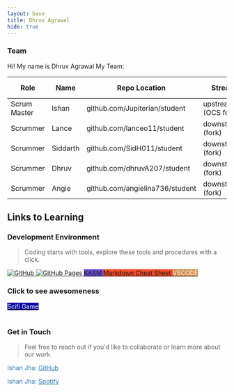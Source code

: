 ```yaml
---
layout: base
title: Dhruv Agrawal
hide: true
---
```


### Team

Hi! My name is Dhruv Agrawal
My Team:

| Role         | Name     | Repo Location                       | Stream                | Repo Name |
|--------------|----------|-------------------------------------|-----------------------|-----------|
| Scrum Master | Ishan    | github.com/Jupiterian/student       | upstream   (OCS fork) | student   |
| Scrummer     | Lance    | github.com/lanceo11/student         | downstream (fork)     | student   |
| Scrummer     | Siddarth | github.com/SidH011/student          | downstream (fork)     | student   |
| Scrummer     | Dhruv    | github.com/dhruvA207/student        | downstream (fork)     | student   |
| Scrummer     | Angie    | github.com/angielina736/student     | downstream (fork)        | student   |



## Links to Learning

### Development Environment

> Coding starts with tools, explore these tools and procedures with a click.

<a href="https://github.com/Open-Coding-Society/student">
    <img src="https://img.shields.io/badge/GitHub-181717?logo=github&logoColor=white" alt="GitHub">
</a>


<a href="https://open-coding-society.github.io/student">
    <img src="https://img.shields.io/badge/GitHub%20Pages-327FC7?logo=github&logoColor=white" alt="GitHub Pages">
</a>


<a href="https://kasm.opencodingsociety.com/" class="button small" style="background-color: #6b4bd3ff">
    KASM
</a>


<a href="https://www.markdownguide.org/cheat-sheet/" class="button small" style="background-color: #F54927">
    Markdown Cheat Sheet
</a>


<a href="https://vscode.dev/" class="button small" style="background-color: #d38a4bff">
    <span style="color: #FFFFFF">VSCODE</span>
</a>

<br>

### Click to see awesomeness

<a href="{{site.baseurl}}/scifi-game" class="button small" style="background-color: #0c0ca5ff">
    <span style="color: #fffefeff">Scifi Game</span>
</a>

<br>


<br>

<!-- Contact Section -->
### Get in Touch

> Feel free to reach out if you'd like to collaborate or learn more about our work.

<p style="color: #2A7DB1;">Ishan Jha: <a href="https://github.com/Jupiterian" style="color: #2A7DB1; text-decoration: underline;">GitHub</a></p>
<p style="color: #2A7DB1;">Ishan Jha: <a href="https://open.spotify.com/user/31spiranssqszaomtf3pyo3j6zbm" style="color: #2A7DB1; text-decoration: underline">Spotify</a></p>